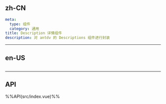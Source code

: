 ## zh-CN
```yaml
meta:
  type: 组件
  category: 通用
title: Description 详情组件
description: 对 antdv 的 Descriptions 组件进行封装
```
---
## en-US
```yaml

```
---


## API

%%API(src/index.vue)%%
